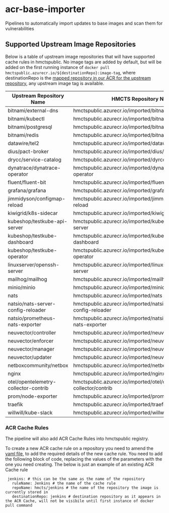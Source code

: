 # acr-base-importer
Pipelines to automatically import updates to base images and scan them for vulnerabilities
## Supported Upstream Image Repositories

Below is a table of upstream image repositories that will have supported cache rules in hmctspublic. No image tags are added by default, but will be added on the first running instance of `docker pull hmctspublic.azurecr.io/${destinationRepo}:image-tag`, where destinationRepo is the [mapped repository in our ACR for the upstream repository](acr-respositories.yaml), any upstream image tag is available.


| **Upstream Repository Name**  | **HMCTS Repository Name** |
| -------- | ------- |
| bitnami/external-dns               | hmctspublic.azurecr.io/imported/bitnami/external-dns    |
| bitnami/kubectl                    | hmctspublic.azurecr.io/imported/bitnami/kubectl         |
| bitnami/postgresql                 | hmctspublic.azurecr.io/imported/bitnami/postgresql      |
| bitnami/redis                      | hmctspublic.azurecr.io/imported/bitnami/redis           |
| datawire/tel2                      | hmctspublic.azurecr.io/imported/datawire/tel2           |
| dius/pact-broker                   | hmctspublic.azurecr.io/imported/dius/pact-broker        |
| drycc/service-catalog              | hmctspublic.azurecr.io/imported/dyrcc/service-catalog   |
| dynatrace/dynatrace-operator       | hmctspublic.azurecr.io/imported/dynatrace/dynatrace-operator|
| fluent/fluent-bit                  | hmctspublic.azurecr.io/imported/fluent/fluent-bit       |
| grafana/grafana                    | hmctspublic.azurecr.io/imported/grafana                 |
| jimmidyson/configmap-reload        | hmctspublic.azurecr.io/imported/jimmidyson/configmap-reload|
| kiwigrid/k8s-sidecar               | hmctspublic.azurecr.io/imported/kiwigrid/k8s-sidecar    |
| kubeshop/testkube-api-server       | hmctspublic.azurecr.io/imported/kubeshop/testkube-api-server|
| kubeshop/testkube-dashboard        | hmctspublic.azurecr.io/imported/kubeshop/testkube-dashboard|
| kubeshop/testkube-operator         | hmctspublic.azurecr.io/imported/kubeshop/testkube-operator|
| linuxserver/openssh-server         | hmctspublic.azurecr.io/imported/linuxserver/openssh-server|
| mailhog/mailhog                    | hmctspublic.azurecr.io/imported/mailhog/mailhog          |
| minio/minio                        | hmctspublic.azurecr.io/imported/minio/minio              |
| nats                               | hmctspublic.azurecr.io/imported/nats                    |
| natsio/nats-server-config-reloader | hmctspublic.azurecr.io/imported/natsio/nats-server-config-reloader|
| natsio/prometheus-nats-exporter    | hmctspublic.azurecr.io/imported/natsio/prometheus-nats-exporter|
| neuvector/controller               | hmctspublic.azurecr.io/imported/neuvector/controller    |
| neuvector/enforcer                 | hmctspublic.azurecr.io/imported/neuvector/enforcer      |
| neuvector/manager                  | hmctspublic.azurecr.io/imported/neuvector/manager       |
| neuvector/updater                  | hmctspublic.azurecr.io/imported/neuvector/updater       |
| netboxcommunity/netbox             | hmctspublic.azurecr.io/imported/netboxcommunity/netbox  |
| nginx                              | hmctspublic.azurecr.io/imported/nginx                   |
| otel/opentelemetry-collector-contrib| hmctspublic.azurecr.io/imported/otel/opentelemetry-collector/contrib|
| prom/node-exporter                 | hmctspublic.azurecr.io/imported/prom/node-exporter       |
| traefik                            | hmctspublic.azurecr.io/imported/traefik                 |
| willwill/kube-slack                | hmctspublic.azurecr.io/imported/willwill/kube-slack     |

### ACR Cache Rules
The pipeline will also add ACR Cache Rules into hmctspublic registry.

To create a new ACR cache rule on a repository you need to amend the [yaml file](acr-repositories.yaml), to add the required details of the new cache rule. You need to add the following block of code, replacing the values of the parameters with the one you need creating. The below is just an example of an existing ACR Cache rule
 
 ```
  jenkins: # this can be the same as the name of the repository
    ruleName: Jenkins # the name of the cache rule
    repoName: hmcts/jenkins # the name of the repository the image is currently stored in
    destinationRepo: jenkins # destination repository as it appears in the ACR Cache, will not be visibile until first instance of docker pull command
 ```